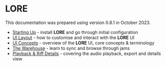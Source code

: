 # LORE

This documentation was prepared using version 0.8.1 in October 2023.

* [Starting Up](/doc/LORE.start.MD) - install **LORE** and go through initial configuration
* [UI Layout](/doc/LORE.ui-layout.MD) - how to customise and interact with the **LORE** UI
* [UI Concepts](/doc/LORE.ui-concepts.MD) - overview of the **LORE** UI, core concepts & terminology
* [The Warehouse](/doc/LORE.warehouse.MD) - learn to sync and browse through jams
* [Playback & Riff Details](/doc/LORE.playback.MD) - covering the audio playback, export and details view
